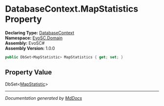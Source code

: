 ﻿<!--  
  <auto-generated>   
    The contents of this file were generated by a tool.  
    Changes to this file may be list if the file is regenerated  
  </auto-generated>   
-->

# DatabaseContext.MapStatistics Property

**Declaring Type:** [DatabaseContext](../index.md)  
**Namespace:** [EvoSC.Domain](../../index.md)  
**Assembly:** EvoSC\#  
**Assembly Version:** 1.0.0

```csharp
public DbSet<MapStatistic> MapStatistics { get; set; }
```

## Property Value

DbSet\<[MapStatistic](../../Maps/MapStatistic/index.md)\>

___

*Documentation generated by [MdDocs](https://github.com/ap0llo/mddocs)*
